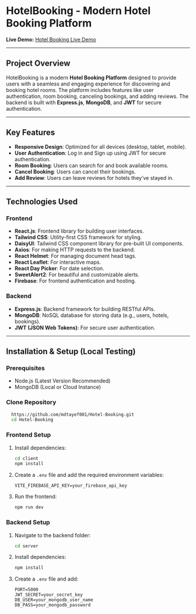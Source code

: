 # HotelBooking - Modern Hotel Booking Platform

**Live Demo:** [Hotel Booking Live Demo](https://hotelbooking-76ba7.web.app/)

---

## **Project Overview**
HotelBooking is a modern **Hotel Booking Platform** designed to provide users with a seamless and engaging experience for discovering and booking hotel rooms. The platform includes features like user authentication, room booking, canceling bookings, and adding reviews. The backend is built with **Express.js**, **MongoDB**, and **JWT** for secure authentication.

---

## **Key Features**
- **Responsive Design**: Optimized for all devices (desktop, tablet, mobile).
- **User Authentication**: Log in and Sign up using JWT for secure authentication.
- **Room Booking**: Users can search for and book available rooms.
- **Cancel Booking**: Users can cancel their bookings.
- **Add Review**: Users can leave reviews for hotels they’ve stayed in.

---

## **Technologies Used**

### **Frontend**
- **React.js**: Frontend library for building user interfaces.
- **Tailwind CSS**: Utility-first CSS framework for styling.
- **DaisyUI**: Tailwind CSS component library for pre-built UI components.
- **Axios**: For making HTTP requests to the backend.
- **React Helmet**: For managing document head tags.
- **React Leaflet**: For interactive maps.
- **React Day Picker**: For date selection.
- **SweetAlert2**: For beautiful and customizable alerts.
- **Firebase**: For frontend authentication and hosting.

### **Backend**
- **Express.js**: Backend framework for building RESTful APIs.
- **MongoDB**: NoSQL database for storing data (e.g., users, hotels, bookings).
- **JWT (JSON Web Tokens)**: For secure user authentication.

---

## Installation & Setup (Local Testing)

### Prerequisites

- Node.js (Latest Version Recommended)
- MongoDB (Local or Cloud Instance)

### Clone Repository

```sh
  https://github.com/mdtayef001/Hotel-Booking.git
  cd Hotel-Booking
```

### Frontend Setup

1. Install dependencies:
   ```sh
   cd client
   npm install
   ```
2. Create a `.env` file and add the required environment variables:
   ```env
   VITE_FIREBASE_API_KEY=your_firebase_api_key
   ```
3. Run the frontend:
   ```sh
   npm run dev
   ```

### Backend Setup

1. Navigate to the backend folder:
   ```sh
   cd server
   ```
2. Install dependencies:
   ```sh
   npm install
   ```
3. Create a `.env` file and add:
   ```env
   PORT=5000
   JWT_SECRET=your_secret_key
   DB_USER=your_mongodb_user_name
   DB_PASS=your_mongodb_password
   ```
